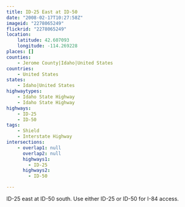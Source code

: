 ```yaml
---
title: ID-25 East at ID-50
date: "2008-02-17T10:27:58Z"
imageid: "2278065249"
flickrid: "2278065249"
location:
    latitude: 42.607093
    longitude: -114.269228
places: []
counties:
    - Jerome County|Idaho|United States
countries:
    - United States
states:
    - Idaho|United States
highwaytypes:
    - Idaho State Highway
    - Idaho State Highway
highways:
    - ID-25
    - ID-50
tags:
    - Shield
    - Interstate Highway
intersections:
    - overlap1: null
      overlap2: null
      highways1:
        - ID-25
      highways2:
        - ID-50

---
```

ID-25 east at ID-50 south.  Use either ID-25 or ID-50 for I-84 access.